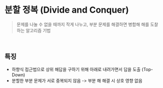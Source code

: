 # 분할 정복 (Divide and Conquer)

> 문제를 나눌 수 없을 때까지 작게 나누고, 부분 문제를 해결하면 병합해 해를 도찰하는 알고리즘 기법

<br>

## 특징

- 하향식 접근법으로 상위 해답을 구하기 위해 아래로 내려가면서 답을 도출 (Top-Down)
- 분할한 부분 문제가 서로 중복되지 않음 -> 부분 해 해결 시 상호 영향 없음